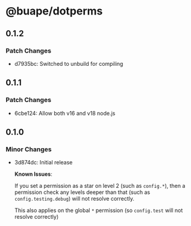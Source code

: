 # @buape/dotperms

## 0.1.2

### Patch Changes

-   d7935bc: Switched to unbuild for compiling

## 0.1.1

### Patch Changes

-   6cbe124: Allow both v16 and v18 node.js

## 0.1.0

### Minor Changes

-   3d874dc: Initial release

    **Known Issues**:

    If you set a permission as a star on level 2 (such as `config.*`), then a permission check any levels deeper than that (such as `config.testing.debug`) will not resolve correctly.

    This also applies on the global `*` permission (so `config.test` will not resolve correctly)
